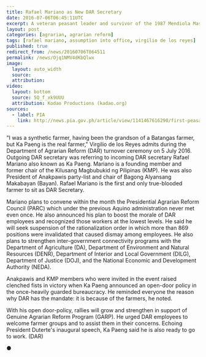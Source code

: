 ```yaml
---
title: Rafael Mariano as New DAR Secretary
date: 2016-07-06T06:45:11UTC
excerpt: A veteran peasant leader and survivor of the 1987 Mendiola Massacre, nominated by the National Democratic Front, Rafael Mariano is the new Department of Agrarian Reform Secretary under the Duterte administration.
layout: post
categories: [agrarian, agrarian reform]
tags: [rafael mariano, assumption into office, virgilio de los reyes]
published: true
redirect_from: /news/20160706T064511
permalink: /news/Ojq1NMV4dKbQlwx
image:
  layout: auto_width
  source: 
  attribution: 
video:
  layout: bottom
  source: 5Q_f_xk9UUU
  attribution: Kodao Productions (kadao.org)
sources:
  - label: PIA
    link: http://news.pia.gov.ph/article/view/1141467616290/first-peasant-leader-assumes-office-as-dar-secretary-announces-open-door-policy-for-farmers
---
```


"I was a synthetic farmer, having been the grandson of a Batangas farmer, but Ka Paeng is the real farmer," Virgilio de los Reyes admits during the Department of Agrarian Reform (DAR) turnover ceremony on 5 July 2016.
Outgoing DAR secretary was referring to incoming DAR secretary Rafael Mariano also known as Ka Paeng.
Mariano is a founding member and former chair of the Kilusang Magbubukid ng Pilipinas (KMP).
He was also President of Anakpawis party-list and chair of Bagong Alyansang Makabayan (Bayan).
Rafael Mariano is the first and only true-blooded farmer to sit as DAR Secretary.

Mariano plans to convene within the month the Presidential Agrarian Reform Council (PARC) which under the previous Aquino administration never met even once.
He also announced his plan to boost the morale of DAR employees and recognized those workers at the lowest levels.
He said he will seek suspension of the rationalization order in which more than 869 positions were invalidated that caused dismay among employees.
He also plans to strengthen inter-government connectivity programs with the Department of Agriculture (DA), Department of Environment and Natural Resources (DENR), Department of Interior and Local Government (DILG), Department of Justice (DOJ), and the National Economic and Development Authority (NEDA).

Anakpawis and KMP members who were invited in the event raised clenched fists in victory when Ka Paeng announced an open-door policy in the once-heavily guarded bureaucracy. He reminded everyone the reason why DAR has the mandate: it is because of the farmers, he noted.

With his open door-policy, rallies will grow and strengthen in support of Genuine Agrarian Reform Program (GARP).
He urged DAR employees to welcome farmer groups and to assist them in their concerns.
Echoing President Duterte's inaugural speech, Ka Paeng said he is also ready to go to work. (DAR)

&#x25cf;


